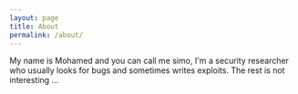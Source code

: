 ```yaml
---
layout: page
title: About
permalink: /about/
---
```


My name is Mohamed and you can call me simo, I'm a security researcher who usually looks for bugs and sometimes writes exploits. The rest is not interesting ...    